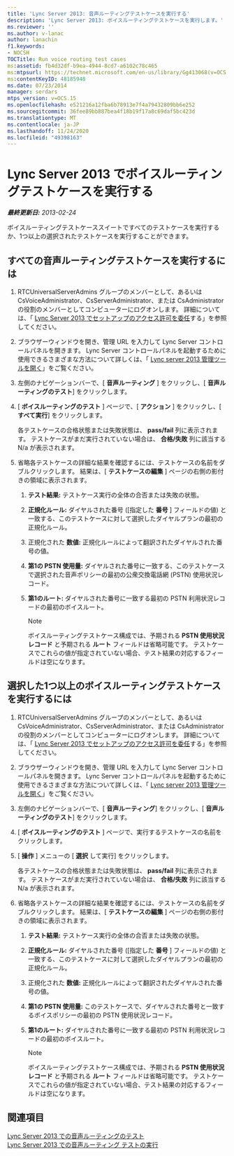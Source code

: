 ```yaml
---
title: 'Lync Server 2013: 音声ルーティングテストケースを実行する'
description: 'Lync Server 2013: ボイスルーティングテストケースを実行します。'
ms.reviewer: ''
ms.author: v-lanac
author: lanachin
f1.keywords:
- NOCSH
TOCTitle: Run voice routing test cases
ms:assetid: fb4d32df-b9ea-4944-8cd7-a6102c78c465
ms:mtpsurl: https://technet.microsoft.com/en-us/library/Gg413068(v=OCS.15)
ms:contentKeyID: 48185948
ms.date: 07/23/2014
manager: serdars
mtps_version: v=OCS.15
ms.openlocfilehash: e521216a12fba6b78913e7f4a79432809bb6e252
ms.sourcegitcommit: 36fee89bb887bea4f18b19f17a8c69daf5bc423d
ms.translationtype: MT
ms.contentlocale: ja-JP
ms.lasthandoff: 11/24/2020
ms.locfileid: "49398163"
---
```

# <a name="run-voice-routing-test-cases-in-lync-server-2013"></a>Lync Server 2013 でボイスルーティングテストケースを実行する

<div data-xmlns="http://www.w3.org/1999/xhtml">

<div class="topic" data-xmlns="http://www.w3.org/1999/xhtml" data-msxsl="urn:schemas-microsoft-com:xslt" data-cs="https://msdn.microsoft.com/">

<div data-asp="https://msdn2.microsoft.com/asp">



</div>

<div id="mainSection">

<div id="mainBody">

<span> </span>

_**最終更新日:** 2013-02-24_

ボイスルーティングテストケーススイートですべてのテストケースを実行するか、1つ以上の選択されたテストケースを実行することができます。

<div>

## <a name="to-run-all-voice-routing-test-cases"></a>すべての音声ルーティングテストケースを実行するには

1.  RTCUniversalServerAdmins グループのメンバーとして、あるいは CsVoiceAdministrator、CsServerAdministrator、または CsAdministrator の役割のメンバーとしてコンピューターにログオンします。 詳細については、「 [Lync Server 2013 でセットアップのアクセス許可を委任](lync-server-2013-delegate-setup-permissions.md)する」を参照してください。

2.  ブラウザーウィンドウを開き、管理 URL を入力して Lync Server コントロールパネルを開きます。 Lync Server コントロールパネルを起動するために使用できるさまざまな方法について詳しくは、「 [Lync server 2013 管理ツールを開く](lync-server-2013-open-lync-server-administrative-tools.md)」をご覧ください。

3.  左側のナビゲーションバーで、[ **音声ルーティング** ] をクリックし、[ **音声ルーティングのテスト**] をクリックします。

4.  [ **ボイスルーティングのテスト** ] ページで、[ **アクション** ] をクリックし、[ **すべて実行**] をクリックします。
    
    各テストケースの合格状態または失敗状態は、 **pass/fail** 列に表示されます。 テストケースがまだ実行されていない場合は、 **合格/失敗** 列に該当する N/a が表示されます。

5.  省略各テストケースの詳細な結果を確認するには、テストケースの名前をダブルクリックします。 結果は、[ **テストケースの編集** ] ページの右側の影付きの領域に表示されます。
    
    1.  **テスト結果:** テストケース実行の全体の合否または失敗の状態。
    
    2.  **正規化ルール:** ダイヤルされた番号 ([指定した **番号** ] フィールドの値) と一致する、このテストケースに対して選択したダイヤルプランの最初の正規化ルール。
    
    3.  正規化された **数値:** 正規化ルールによって翻訳されたダイヤルされた番号の値。
    
    4.  **第1の PSTN 使用量:** ダイヤルされた番号に一致する、このテストケースで選択された音声ポリシーの最初の公衆交換電話網 (PSTN) 使用状況レコード。
    
    5.  **第1のルート:** ダイヤルされた番号に一致する最初の PSTN 利用状況レコードの最初のボイスルート。
        
        <div>
        

        > [!NOTE]  
        > ボイスルーティングテストケース構成では、予期される <STRONG>PSTN 使用状況レコード</STRONG> と予期される <STRONG>ルート</STRONG> フィールドは省略可能です。 テストケースでこれらの値が指定されていない場合、テスト結果の対応するフィールドは空になります。

        
        </div>

</div>

<div>

## <a name="to-run-one-or-more-selected-voice-routing-test-cases"></a>選択した1つ以上のボイスルーティングテストケースを実行するには

1.  RTCUniversalServerAdmins グループのメンバーとして、あるいは CsVoiceAdministrator、CsServerAdministrator、または CsAdministrator の役割のメンバーとしてコンピューターにログオンします。 詳細については、「 [Lync Server 2013 でセットアップのアクセス許可を委任](lync-server-2013-delegate-setup-permissions.md)する」を参照してください。

2.  ブラウザーウィンドウを開き、管理 URL を入力して Lync Server コントロールパネルを開きます。 Lync Server コントロールパネルを起動するために使用できるさまざまな方法について詳しくは、「 [Lync server 2013 管理ツールを開く](lync-server-2013-open-lync-server-administrative-tools.md)」をご覧ください。

3.  左側のナビゲーションバーで、[ **音声ルーティング**] をクリックし、[ **音声ルーティングのテスト**] をクリックします。

4.  [ **ボイスルーティングのテスト** ] ページで、実行するテストケースの名前をクリックします。

5.  [ **操作** ] メニューの [ **選択** して実行] をクリックします。
    
    各テストケースの合格状態または失敗状態は、 **pass/fail** 列に表示されます。 テストケースがまだ実行されていない場合は、 **合格/失敗** 列に該当する N/a が表示されます。

6.  省略各テストケースの詳細な結果を確認するには、テストケースの名前をダブルクリックします。 結果は、[ **テストケースの編集** ] ページの右側の影付きの領域に表示されます。
    
    1.  **テスト結果:** テストケース実行の全体の合否または失敗の状態。
    
    2.  **正規化ルール:** ダイヤルされた番号 ([指定した **番号** ] フィールドの値) と一致する、このテストケースに対して選択したダイヤルプランの最初の正規化ルール。
    
    3.  正規化された **数値:** 正規化ルールによって翻訳されたダイヤルされた番号の値。
    
    4.  **第1の PSTN 使用量:** このテストケースで、ダイヤルされた番号と一致するボイスポリシーの最初の PSTN 使用状況レコード。
    
    5.  **第1のルート:** ダイヤルされた番号に一致する最初の PSTN 利用状況レコードの最初のボイスルート。
        
        <div>
        

        > [!NOTE]  
        > ボイスルーティングテストケース構成では、予期される <STRONG>PSTN 使用状況レコード</STRONG> と予期される <STRONG>ルート</STRONG> フィールドは省略可能です。 テストケースでこれらの値が指定されていない場合、テスト結果の対応するフィールドは空になります。

        
        </div>

</div>

<div>

## <a name="see-also"></a>関連項目


[Lync Server 2013 での音声ルーティングのテスト](lync-server-2013-test-voice-routing.md)  
[Lync Server 2013 での音声ルーティング テストの実行](lync-server-2013-running-voice-routing-tests.md)  
  

</div>

</div>

<span> </span>

</div>

</div>

</div>

